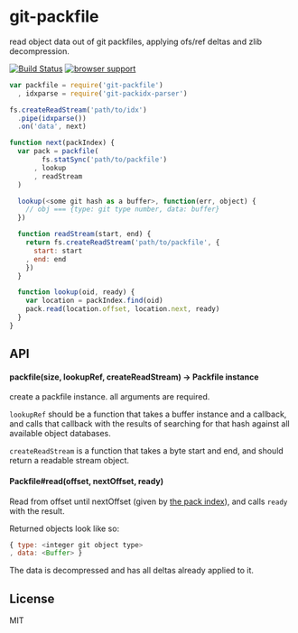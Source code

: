 # git-packfile

read object data out of git packfiles, applying
ofs/ref deltas and zlib decompression.

[![Build Status](https://travis-ci.org/chrisdickinson/git-packfile.png)](https://travis-ci.org/chrisdickinson/git-packfile)
[![browser support](http://ci.testling.com/chrisdickinson/git-packfile.png)](http://ci.testling.com/chrisdickinson/git-packfile)

```javascript
var packfile = require('git-packfile')
  , idxparse = require('git-packidx-parser')

fs.createReadStream('path/to/idx')
  .pipe(idxparse())
  .on('data', next)

function next(packIndex) {
  var pack = packfile(
        fs.statSync('path/to/packfile')
      , lookup
      , readStream
  )

  lookup(<some git hash as a buffer>, function(err, object) {
    // obj === {type: git type number, data: buffer}
  })

  function readStream(start, end) {
    return fs.createReadStream('path/to/packfile', {
      start: start
    , end: end
    })
  }

  function lookup(oid, ready) {
    var location = packIndex.find(oid)
    pack.read(location.offset, location.next, ready)
  }
} 

```

## API

#### packfile(size, lookupRef, createReadStream) -> Packfile instance

create a packfile instance. all arguments are required.

`lookupRef` should be a function that takes a buffer instance and a callback,
and calls that callback with the results of searching for that hash against all
available object databases. 

`createReadStream` is a function that takes a byte start and end, and should
return a readable stream object.

#### Packfile#read(offset, nextOffset, ready)

Read from offset until nextOffset (given by [the pack index](http://npm.im/git-packidx-parser)), and calls `ready` with the result.

Returned objects look like so:

```javascript
{ type: <integer git object type>
, data: <Buffer> }
```

The data is decompressed and has all deltas already applied to it.

## License

MIT
